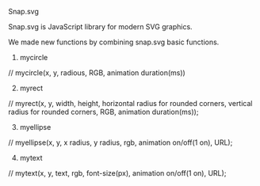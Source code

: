 Snap.svg

Snap.svg is JavaScript library for modern SVG graphics.

We made new functions by combining snap.svg basic functions.

1. mycircle

// mycircle(x, y, radious, RGB, animation duration(ms))

2. myrect

// myrect(x, y, width, height, horizontal radius for rounded corners, vertical radius for rounded corners, RGB, animation duration(ms));

3. myellipse

// myellipse(x, y, x radius, y radius, rgb, animation on/off(1 on), URL);

4. mytext

// mytext(x, y, text, rgb, font-size(px), animation on/off(1 on), URL);
